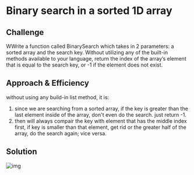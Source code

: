 # Binary search in a sorted 1D array

## Challenge
<!-- Description of the challenge -->
WWrite a function called BinarySearch which takes in 2 parameters: a sorted array and the search key. Without utilizing any of the built-in methods available to your language, return the index of the array’s element that is equal to the search key, or -1 if the element does not exist.

## Approach & Efficiency
<!-- What approach did you take? Why? What is the Big O space/time for this approach? -->
without using any build-in list method, it is:
1. since we are searching from a sorted array, if the key is greater than the last element inside of the array, don't even do the search. just return -1.
2. then will always compair the key with element that has the middle index first, if key is smaller than that element, get rid or the greater half of the array, do the search again; vice versa.


## Solution
<!-- Embedded whiteboard image -->
![img](array_shift.PNG)
